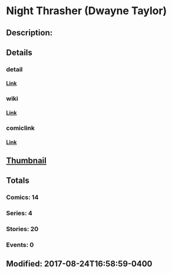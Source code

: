 # Night Thrasher (Dwayne Taylor)
## Description: 
## Details
### detail
#### [Link](http://marvel.com/characters/1601/night_thrasher?utm_campaign=apiRef&utm_source=225578a89fc76f3d20fbffda5d17a88d)
### wiki
#### [Link](http://marvel.com/universe/Night_Thrasher_(Dwayne_Taylor)?utm_campaign=apiRef&utm_source=225578a89fc76f3d20fbffda5d17a88d)
### comiclink
#### [Link](http://marvel.com/comics/characters/1014063/night_thrasher_dwayne_taylor?utm_campaign=apiRef&utm_source=225578a89fc76f3d20fbffda5d17a88d)
## [Thumbnail](http://i.annihil.us/u/prod/marvel/i/mg/f/80/4ce5ab3d8bf66.jpg)
## Totals
### Comics: 14
### Series: 4
### Stories: 20
### Events: 0
## Modified: 2017-08-24T16:58:59-0400